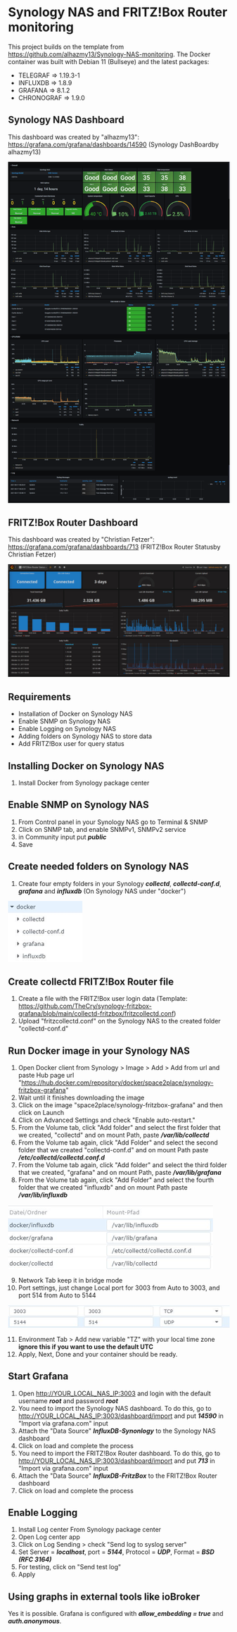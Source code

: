 # Synology NAS and FRITZ!Box Router monitoring
This project builds on the template from https://github.com/alhazmy13/Synology-NAS-monitoring. The Docker container was built with Debian 11 (Bullseye) and the latest packages:
* TELEGRAF => 1.19.3-1
* INFLUXDB => 1.8.9
* GRAFANA => 8.1.2
* CHRONOGRAF => 1.9.0

## Synology NAS Dashboard
This dashboard was created by "alhazmy13":
https://grafana.com/grafana/dashboards/14590 (Synology DashBoardby alhazmy13)

![alt text](https://github.com/TheCry/synology-fritzbox-grafana/blob/main/images/dashboard.png)


## FRITZ!Box Router Dashboard
This dashboard was created by "Christian Fetzer":
https://grafana.com/grafana/dashboards/713 (FRITZ!Box Router Statusby Christian Fetzer)

![alt text](https://github.com/TheCry/synology-fritzbox-grafana/blob/main/images/grafana-fitzbox.jpg)

## Requirements
* Installation of Docker on Synology NAS
* Enable SNMP on Synology NAS
* Enable Logging on Synology NAS
* Adding folders on Synology NAS to store data
* Add FRITZ!Box user for query status

## Installing Docker on Synology NAS
1. Install Docker from Synology package center

## Enable SNMP on Synology NAS
1. From Control panel in your Synology NAS go to Terminal & SNMP
2. Click on SNMP tab, and enable SNMPv1, SNMPv2 service
3. in Community input put ***public***
4. Save

## Create needed folders on Synology NAS
1. Create four empty folders in your Synology ***collectd***, ***collectd-conf.d***, ***grafana*** and ***influxdb*** (On Synology NAS under "docker")

![alt text](https://github.com/TheCry/synology-fritzbox-grafana/blob/main/images/synology-folder-2.JPG)

## Create collectd FRITZ!Box Router file
1. Create a file with the FRITZ!Box user login data (Template: https://github.com/TheCry/synology-fritzbox-grafana/blob/main/collectd-fritzbox/fritzcollectd.conf)
2. Upload "fritzcollectd.conf" on the Synology NAS to the created folder "collectd-conf.d"

## Run Docker image in your Synology NAS
1. Open Docker client from Synology > Image > Add > Add from url and paste Hub page url "https://hub.docker.com/repository/docker/space2place/synology-fritzbox-grafana"
2. Wait until it finishes downloading the image
3. Click on the image "space2place/synology-fritzbox-grafana" and then click on Launch 
4. Click on Advanced Settings and check "Enable auto-restart."
5. From the Volume tab, click "Add folder" and select the first folder that we created, "collectd" and on mount Path, paste ***/var/lib/collectd***
6. From the Volume tab again, click "Add Folder" and select the second folder that we created "collectd-conf.d" and on mount Path paste ***/etc/collectd/collectd.conf.d***
7. From the Volume tab again, click "Add folder" and select the third folder that we created, "grafana" and on mount Path, paste ***/var/lib/grafana***
8. From the Volume tab again, click "Add Folder" and select the fourth folder that we created "influxdb" and on mount Path paste ***/var/lib/influxdb***

![alt text](https://github.com/TheCry/synology-fritzbox-grafana/blob/main/images/start-container_extended_volumes.JPG)

9. Network Tab keep it in bridge mode
10. Port settings, just change Local port for 3003 from Auto to 3003, and port 514 from Auto to 5144

![alt text](https://github.com/TheCry/synology-fritzbox-grafana/blob/main/images/start-container_extended_ports.JPG)

11. Environment Tab > Add new variable "TZ" with your local time zone **ignore this if you want to use the default UTC**
12. Apply, Next, Done and your container should be ready.

## Start Grafana
1. Open [http://YOUR_LOCAL_NAS_IP:3003](http://YOUR_LOCAL_NAS_IP:3003) and login with the default username ***root*** and password ***root***
2. You need to import the Synology NAS dashboard. To do this, go to [http://YOUR_LOCAL_NAS_IP:3003/dashboard/import](http://YOUR_LOCAL_NAS_IP:3003/dashboard/import) and put ***14590*** in "Import via grafana.com" input
3. Attach the "Data Source" ***InfluxDB-Synonlogy*** to the Synology NAS dashboard
4. Click on load and complete the process
5. You need to import the FRITZ!Box Router dashboard. To do this, go to [http://YOUR_LOCAL_NAS_IP:3003/dashboard/import](http://YOUR_LOCAL_NAS_IP:3003/dashboard/import) and put ***713*** in "Import via grafana.com" input
6. Attach the "Data Source" ***InfluxDB-FritzBox*** to the FRITZ!Box Router dashboard
7. Click on load and complete the process

## Enable Logging
1. Install Log center From Synology package center
2. Open Log center app
3. Click on Log Sending > check "Send log to syslog server"
3. Set Server = ***localhost***,  port = ***5144***, Protocol = ***UDP***, Format = ***BSD (RFC 3164)***
4. For testing, click on "Send test log" 
4. Apply

## Using graphs in external tools like ioBroker
Yes it is possible. Grafana is configured with ***allow_embedding = true*** and ***auth.anonymous***.